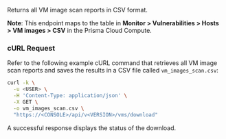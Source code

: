 Returns all VM image scan reports in CSV format.

**Note**: This endpoint maps to the table in **Monitor > Vulnerabilities > Hosts > VM images > CSV** in the Prisma Cloud Compute.

### cURL Request

Refer to the following example cURL command that retrieves all VM image scan reports and saves the results in a CSV file called `vm_images_scan.csv`:

```bash
curl -k \
  -u <USER> \
  -H 'Content-Type: application/json' \
  -X GET \
  -o vm_images_scan.csv \
  "https://<CONSOLE>/api/v<VERSION>/vms/download"
```

A successful response displays the status of the download.
